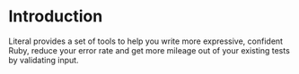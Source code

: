# Introduction

Literal provides a set of tools to help you write more expressive, confident Ruby, reduce your error rate and get more mileage out of your existing tests by validating input.
